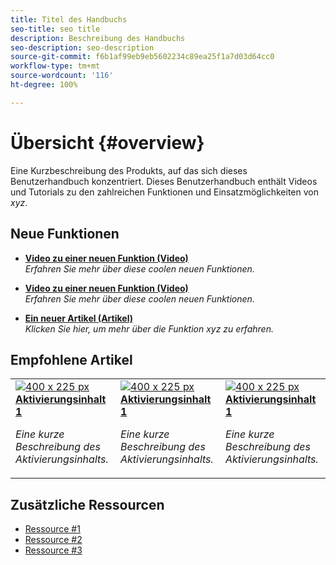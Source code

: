 ```yaml
---
title: Titel des Handbuchs
seo-title: seo title
description: Beschreibung des Handbuchs
seo-description: seo-description
source-git-commit: f6b1af99eb9eb5602234c89ea25f1a7d03d64cc0
workflow-type: tm+mt
source-wordcount: '116'
ht-degree: 100%

---
```



# Übersicht {#overview}

Eine Kurzbeschreibung des Produkts, auf das sich dieses Benutzerhandbuch konzentriert. Dieses Benutzerhandbuch enthält Videos und Tutorials zu den zahlreichen Funktionen und Einsatzmöglichkeiten von *xyz*.

## Neue Funktionen

* **[Video zu einer neuen Funktion (Video)](README.md)**
  <br>
  *Erfahren Sie mehr über diese coolen neuen Funktionen.*

* **[Video zu einer neuen Funktion (Video)](README.md)**
  <br>
  *Erfahren Sie mehr über diese coolen neuen Funktionen.*

* **[Ein neuer Artikel (Artikel)](README.md)**
  <br>
  *Klicken Sie hier, um mehr über die Funktion xyz zu erfahren.*

## Empfohlene Artikel

<table>
<tr>
  <td>
    <a href="#">
      <img alt="400 x 225 px" src="myimage.png" />
    </a>
    <div>
      <a href="#">
<strong>Aktivierungsinhalt 1</strong>
</a>
    </div>
    <p>
    <em>Eine kurze Beschreibung des Aktivierungsinhalts.</em>
    <p>
  </td>
   <td>
    <a href="#">
      <img alt="400 x 225 px" src="myimage.png" />
    </a>
    <div>
      <a href="#">
<strong>Aktivierungsinhalt 1</strong>
</a>
    </div>
    <p>
    <em>Eine kurze Beschreibung des Aktivierungsinhalts.</em>
    <p>
  </td>
  <td>
    <a href="#">
      <img alt="400 x 225 px" src="myimage.png" />
    </a>
    <div>
      <a href="#">
<strong>Aktivierungsinhalt 1</strong>
</a>
    </div>
    <p>
    <em>Eine kurze Beschreibung des Aktivierungsinhalts.</em>
    <p>
  </td>
</tr>
</table>

## Zusätzliche Ressourcen

* [Ressource #1](README.md)
* [Ressource #2](README.md)
* [Ressource #3](README.md)
